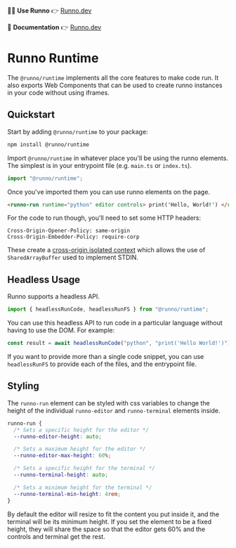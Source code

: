 👨‍💻 **Use Runno** 👉 [Runno.dev](https://runno.dev/)

📖 **Documentation** 👉 [Runno.dev](https://runno.dev/docs)

# Runno Runtime

The `@runno/runtime` implements all the core features to make code run. It also
exports Web Components that can be used to create runno instances in your code
without using iframes.

## Quickstart

Start by adding `@runno/runtime` to your package:

```sh
npm install @runno/runtime
```

Import `@runno/runtime` in whatever place you'll be using the runno elements.
The simplest is in your entrypoint file (e.g. `main.ts` or `index.ts`).

```js
import "@runno/runtime";
```

Once you've imported them you can use runno elements on the page.

```html
<runno-run runtime="python" editor controls> print('Hello, World!') </runno-run>
```

For the code to run though, you'll need to set some HTTP headers:

```
Cross-Origin-Opener-Policy: same-origin
Cross-Origin-Embedder-Policy: require-corp
```

These create a [cross-origin isolated context](https://web.dev/cross-origin-isolation-guide/) which allows the use of `SharedArrayBuffer` used to implement STDIN.

## Headless Usage

Runno supports a headless API.

```js
import { headlessRunCode, headlessRunFS } from "@runno/runtime";
```

You can use this headless API to run code in a particular language without
having to use the DOM. For example:

```js
const result = await headlessRunCode("python", "print('Hello World!')");
```

If you want to provide more than a single code snippet, you can use
`headlessRunFS` to provide each of the files, and the entrypoint file.

## Styling

The <code>runno-run</code> element can be styled with css
variables to change the height of the individual
<code>runno-editor</code> and <code>runno-terminal</code> elements
inside.

```css
runno-run {
  /* Sets a specific height for the editor */
  --runno-editor-height: auto;

  /* Sets a maximum height for the editor */
  --runno-editor-max-height: 60%;

  /* Sets a specific height for the terminal */
  --runno-terminal-height: auto;

  /* Sets a minimum height for the terminal */
  --runno-terminal-min-height: 4rem;
}
```

By default the editor will resize to fit the content you put
inside it, and the terminal will be its minimum height. If you set
the element to be a fixed height, they will share the space so
that the editor gets 60% and the controls and terminal get the
rest.
